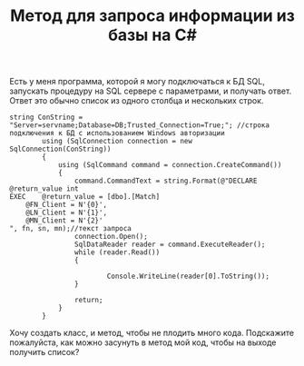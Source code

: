 ﻿---
title: "Метод для запроса информации из базы на C#"
se.owner.user_id: 245329
se.owner.display_name: "Andrey Sherman"
se.owner.link: "https://ru.stackoverflow.com/users/245329/andrey-sherman"
se.link: "https://ru.stackoverflow.com/questions/847284/%d0%9c%d0%b5%d1%82%d0%be%d0%b4-%d0%b4%d0%bb%d1%8f-%d0%b7%d0%b0%d0%bf%d1%80%d0%be%d1%81%d0%b0-%d0%b8%d0%bd%d1%84%d0%be%d1%80%d0%bc%d0%b0%d1%86%d0%b8%d0%b8-%d0%b8%d0%b7-%d0%b1%d0%b0%d0%b7%d1%8b-%d0%bd%d0%b0-c"
se.question_id: 847284
se.post_type: question
se.score: 1
---
<p>Есть у меня программа, которой я могу подключаться к БД SQL, запускать процедуру на SQL сервере с параметрами, и получать ответ. Ответ это обычно список из одного столбца и нескольких строк.</p>

<pre><code>string ConString = "Server=servname;Database=DB;Trusted_Connection=True;"; //строка подключения к БД с использованием Windows авторизации
        using (SqlConnection connection = new SqlConnection(ConString))
        {
            using (SqlCommand command = connection.CreateCommand())
            {
                command.CommandText = string.Format(@"DECLARE   @return_value int
EXEC    @return_value = [dbo].[Match] 
    @FN_Client = N'{0}',
    @LN_Client = N'{1}',
    @MN_Сlient = N'{2}' 
", fn, sn, mn);//текст запроса
                connection.Open();
                SqlDataReader reader = command.ExecuteReader();
                while (reader.Read())
                {

                        Console.WriteLine(reader[0].ToString());
                }

                return;
            }
        }
</code></pre>

<p>Хочу создать класс, и метод, чтобы не плодить много кода. Подскажите пожалуйста, как можно засунуть в метод мой код, чтобы на выходе получить список?</p>
